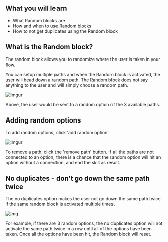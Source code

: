 ## What you will learn

- What Random blocks are
- How and when to use Random blocks
- How to not get duplicates using the Random block


## What is the Random block?

The random block allows you to randomize where the user is taken in your flow.

You can setup multiple paths and when the Random block is activated, the user will head down a random path. The Random block does not say anything to the user and will simply choose a random path.

![Imgur](https://imgur.com/g5FJzva.png)

Above, the user would be sent to a random option of the 3 available paths.

## Adding random options

To add random options, click 'add random option'. 

![Imgur](https://i.imgur.com/iX34fup.png)

To remove a path, click the 'remove path' button. If all the paths are not connected to an option, there is a chance that the random option will hit an option without a connection, and end the skill as result.

## No duplicates - don't go down the same path twice

The no duplicates option makes the user not go down the same path twice if the same random block is activated multiple times. 

![img](https://i.imgur.com/YG8T61X.png)

For example, if there are 3 random options, the no duplicates option will not activate the same path twice in a row until all of the options have been taken. Once all the options have been hit, the Random block will reset.
